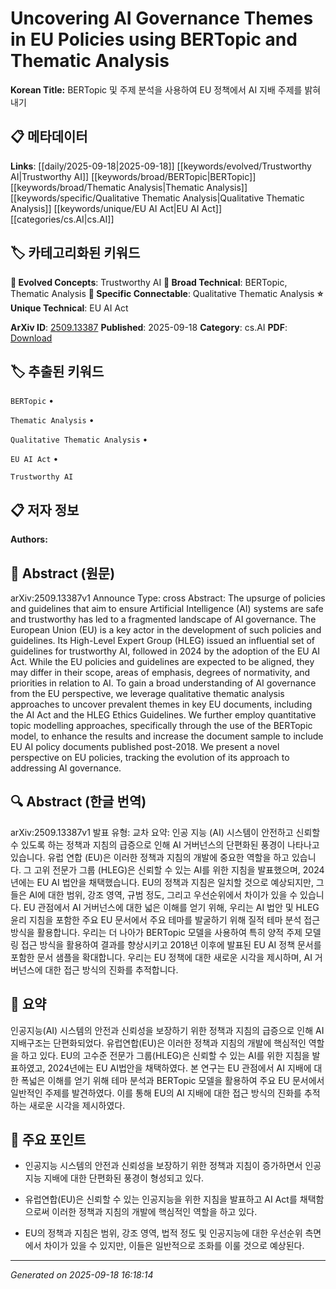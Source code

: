 
# Uncovering AI Governance Themes in EU Policies using BERTopic and Thematic Analysis

**Korean Title:** BERTopic 및 주제 분석을 사용하여 EU 정책에서 AI 지배 주제를 밝혀내기

## 📋 메타데이터

**Links**: [[daily/2025-09-18|2025-09-18]] [[keywords/evolved/Trustworthy AI|Trustworthy AI]] [[keywords/broad/BERTopic|BERTopic]] [[keywords/broad/Thematic Analysis|Thematic Analysis]] [[keywords/specific/Qualitative Thematic Analysis|Qualitative Thematic Analysis]] [[keywords/unique/EU AI Act|EU AI Act]] [[categories/cs.AI|cs.AI]]

## 🏷️ 카테고리화된 키워드
**🚀 Evolved Concepts**: Trustworthy AI
**🔬 Broad Technical**: BERTopic, Thematic Analysis
**🔗 Specific Connectable**: Qualitative Thematic Analysis
**⭐ Unique Technical**: EU AI Act

**ArXiv ID**: [2509.13387](https://arxiv.org/abs/2509.13387)
**Published**: 2025-09-18
**Category**: cs.AI
**PDF**: [Download](https://arxiv.org/pdf/2509.13387.pdf)


## 🏷️ 추출된 키워드



`BERTopic` • 

`Thematic Analysis` • 

`Qualitative Thematic Analysis` • 

`EU AI Act` • 

`Trustworthy AI`



## 📋 저자 정보

**Authors:** 

## 📄 Abstract (원문)

arXiv:2509.13387v1 Announce Type: cross 
Abstract: The upsurge of policies and guidelines that aim to ensure Artificial Intelligence (AI) systems are safe and trustworthy has led to a fragmented landscape of AI governance. The European Union (EU) is a key actor in the development of such policies and guidelines. Its High-Level Expert Group (HLEG) issued an influential set of guidelines for trustworthy AI, followed in 2024 by the adoption of the EU AI Act. While the EU policies and guidelines are expected to be aligned, they may differ in their scope, areas of emphasis, degrees of normativity, and priorities in relation to AI. To gain a broad understanding of AI governance from the EU perspective, we leverage qualitative thematic analysis approaches to uncover prevalent themes in key EU documents, including the AI Act and the HLEG Ethics Guidelines. We further employ quantitative topic modelling approaches, specifically through the use of the BERTopic model, to enhance the results and increase the document sample to include EU AI policy documents published post-2018. We present a novel perspective on EU policies, tracking the evolution of its approach to addressing AI governance.

## 🔍 Abstract (한글 번역)

arXiv:2509.13387v1 발표 유형: 교차
요약: 인공 지능 (AI) 시스템이 안전하고 신뢰할 수 있도록 하는 정책과 지침의 급증으로 인해 AI 거버넌스의 단편화된 풍경이 나타나고 있습니다. 유럽 연합 (EU)은 이러한 정책과 지침의 개발에 중요한 역할을 하고 있습니다. 그 고위 전문가 그룹 (HLEG)은 신뢰할 수 있는 AI를 위한 지침을 발표했으며, 2024년에는 EU AI 법안을 채택했습니다. EU의 정책과 지침은 일치할 것으로 예상되지만, 그들은 AI에 대한 범위, 강조 영역, 규범 정도, 그리고 우선순위에서 차이가 있을 수 있습니다. EU 관점에서 AI 거버넌스에 대한 넓은 이해를 얻기 위해, 우리는 AI 법안 및 HLEG 윤리 지침을 포함한 주요 EU 문서에서 주요 테마를 발굴하기 위해 질적 테마 분석 접근 방식을 활용합니다. 우리는 더 나아가 BERTopic 모델을 사용하여 특히 양적 주제 모델링 접근 방식을 활용하여 결과를 향상시키고 2018년 이후에 발표된 EU AI 정책 문서를 포함한 문서 샘플을 확대합니다. 우리는 EU 정책에 대한 새로운 시각을 제시하며, AI 거버넌스에 대한 접근 방식의 진화를 추적합니다.

## 📝 요약

인공지능(AI) 시스템의 안전과 신뢰성을 보장하기 위한 정책과 지침의 급증으로 인해 AI 지배구조는 단편화되었다. 유럽연합(EU)은 이러한 정책과 지침의 개발에 핵심적인 역할을 하고 있다. EU의 고수준 전문가 그룹(HLEG)은 신뢰할 수 있는 AI를 위한 지침을 발표하였고, 2024년에는 EU AI법안을 채택하였다. 본 연구는 EU 관점에서 AI 지배에 대한 폭넓은 이해를 얻기 위해 테마 분석과 BERTopic 모델을 활용하여 주요 EU 문서에서 일반적인 주제를 발견하였다. 이를 통해 EU의 AI 지배에 대한 접근 방식의 진화를 추적하는 새로운 시각을 제시하였다.

## 🎯 주요 포인트


- 인공지능 시스템의 안전과 신뢰성을 보장하기 위한 정책과 지침이 증가하면서 인공지능 지배에 대한 단편화된 풍경이 형성되고 있다.

- 유럽연합(EU)은 신뢰할 수 있는 인공지능을 위한 지침을 발표하고 AI Act를 채택함으로써 이러한 정책과 지침의 개발에 핵심적인 역할을 하고 있다.

- EU의 정책과 지침은 범위, 강조 영역, 법적 정도 및 인공지능에 대한 우선순위 측면에서 차이가 있을 수 있지만, 이들은 일반적으로 조화를 이룰 것으로 예상된다.


---

*Generated on 2025-09-18 16:18:14*